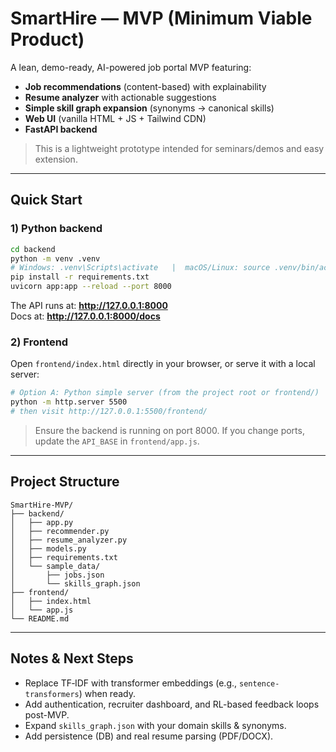 # SmartHire — MVP (Minimum Viable Product)

A lean, demo-ready, AI-powered job portal MVP featuring:
- **Job recommendations** (content-based) with explainability
- **Resume analyzer** with actionable suggestions
- **Simple skill graph expansion** (synonyms → canonical skills)
- **Web UI** (vanilla HTML + JS + Tailwind CDN)
- **FastAPI backend**

> This is a lightweight prototype intended for seminars/demos and easy extension.

---

## Quick Start

### 1) Python backend
```bash
cd backend
python -m venv .venv
# Windows: .venv\Scripts\activate   |  macOS/Linux: source .venv/bin/activate
pip install -r requirements.txt
uvicorn app:app --reload --port 8000
```
The API runs at: **http://127.0.0.1:8000**  
Docs at: **http://127.0.0.1:8000/docs**

### 2) Frontend
Open `frontend/index.html` directly in your browser, or serve it with a local server:
```bash
# Option A: Python simple server (from the project root or frontend/)
python -m http.server 5500
# then visit http://127.0.0.1:5500/frontend/
```

> Ensure the backend is running on port 8000. If you change ports, update the `API_BASE` in `frontend/app.js`.

---

## Project Structure

```
SmartHire-MVP/
├── backend/
│   ├── app.py
│   ├── recommender.py
│   ├── resume_analyzer.py
│   ├── models.py
│   ├── requirements.txt
│   └── sample_data/
│       ├── jobs.json
│       └── skills_graph.json
├── frontend/
│   ├── index.html
│   └── app.js
└── README.md
```

---

## Notes & Next Steps
- Replace TF‑IDF with transformer embeddings (e.g., `sentence-transformers`) when ready.
- Add authentication, recruiter dashboard, and RL-based feedback loops post-MVP.
- Expand `skills_graph.json` with your domain skills & synonyms.
- Add persistence (DB) and real resume parsing (PDF/DOCX).
